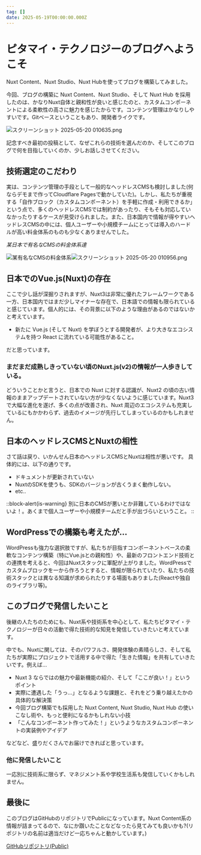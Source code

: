 ```yaml
---
tag: []
date: 2025-05-19T00:00:00.000Z
---
```


# ピタマイ・テクノロジーのブログへようこそ

Nuxt Content、Nuxt Studio、Nuxt Hubを使ってブログを構築してみました。

今回、ブログの構築に Nuxt Content、Nuxt Studio、そして Nuxt Hub を採用したのは、かなりNuxt自体と親和性が良いと感じたのと、カスタムコンポーネントによる柔軟性の高さに魅力を感じたからです。コンテンツ管理はかなりしやすいです。Gitベースということもあり、開発者ライクです。

![スクリーンショット 2025-05-20 010635.png](/media/%E3%82%B9%E3%82%AF%E3%83%AA%E3%83%BC%E3%83%B3%E3%82%B7%E3%83%A7%E3%83%83%E3%83%88%202025-05-20%20010635.png)

記念すべき最初の投稿として、なぜこれらの技術を選んだのか、そしてこのブログで何を目指していくのか、少しお話しさせてください。

## 技術選定のこだわり

実は、コンテンツ管理の手段として一般的なヘッドレスCMSも検討しました(何ならデモまで作ってCloudflare Pagesで動かしていた)。しかし、私たちが重視する「自作ブロック（カスタムコンポーネント）を手軽に作成・利用できるか」という点で、多くのヘッドレスCMSでは制約があったり、そもそも対応していなかったりするケースが見受けられました。また、日本国内で情報が得やすいヘッドレスCMSの中には、個人ユーザーや小規模チームにとっては導入のハードルが高い料金体系のものも少なくありませんでした。

*某日本で有名なCMSの料金体系達*

![某有名なCMSの料金体系](/media/s1.png)![スクリーンショット 2025-05-20 010956.png](/media/%E3%82%B9%E3%82%AF%E3%83%AA%E3%83%BC%E3%83%B3%E3%82%B7%E3%83%A7%E3%83%83%E3%83%88%202025-05-20%20010956.png)

## 日本でのVue.js(Nuxt)の存在

ここで少し話が深掘りされますが、Nuxt3は非常に優れたフレームワークである一方、日本国内ではまだ少しマイナーな存在で、日本語での情報も限られていると感じています。個人的には、その背景に以下のような理由があるのではないかと考えています。

- 新たに Vue.js (そして Nuxt) を学ぼうとする開発者が、より大きなエコシステムを持つ React に流れている可能性があること。

だと思っています。

### まだまだ成熟しきっていない頃のNuxt.js(v2)の情報が一人歩きしている。

どういうことかと言うと、日本での Nuxt に対する認識が、Nuxt2 の頃の古い情報のままアップデートされていない方が少なくないように感じています。Nuxt3 で大幅な進化を遂げ、多くの点が改善され、Nuxt 周辺のエコシステムも充実しているにもかかわらず、過去のイメージが先行してしまっているのかもしれません。

## 日本のヘッドレスCMSとNuxtの相性

さて話は戻り、いかんせん日本のヘッドレスCMSとNuxtは相性が悪いです。
具体的には、以下の通りです。

- ドキュメントが更新されていない
- NuxtのSDKを使うも、SDKのバージョンが古くうまく動作しない。
- etc..

::block-alert{is-warning}
別に日本のCMSが悪いとか非難しているわけではないよ！。あくまで個人ユーザーや小規模チームだと手が出づらいということ。
::

## WordPressでの構築も考えたが…

WordPressも強力な選択肢ですが、私たちが目指すコンポーネントベースの柔軟なコンテンツ構築（特にVue.jsとの親和性）や、最新のフロントエンド技術との連携を考えると、今回はNuxtスタックに軍配が上がりました。WordPressでカスタムブロックを一から作ろうとすると、情報が限られていたり、私たちの技術スタックとは異なる知識が求められたりする場面もありました(Reactや独自のライブラリ等)。

## このブログで発信したいこと

後継の人たちのためにも、Nuxt系や技術系を中心として、私たちピタマイ・テクノロジーが日々の活動で得た技術的な知見を発信していきたいと考えています。

中でも、Nuxtに関しては、そのパワフルさ、開発体験の素晴らしさ、そして私たちが実際にプロジェクトで活用する中で得た「生きた情報」を共有していきたいです。例えば…

- Nuxt 3 ならではの魅力や最新機能の紹介、そして「ここが良い！」というポイント
- 実際に遭遇した「うっ…」となるような課題と、それをどう乗り越えたかの具体的な解決策
- 今回ブログ構築でも採用した Nuxt Content, Nuxt Studio, Nuxt Hub の使いこなし術や、もっと便利になるかもしれない小技
- 「こんなコンポーネント作ってみた！」というようなカスタムコンポーネントの実装例やアイデア

などなど、盛りだくさんでお届けできればと思っています。

### 他に発信したいこと

一応別に技術系に限らず、マネジメント系や学校生活系も発信していくかもしれません。

## 最後に

このブログはGitHubのリポジトリでPublicになっています。Nuxt Content系の情報が詰まってるので、なにか躓いたことなどなったら見てみても良いかも?(リポジトリの名前は適当だけど一応ちゃんと動かしています。)

[GitHubリポジトリ(Public)](https://github.com/otusoa/nuxt-cms-test)
